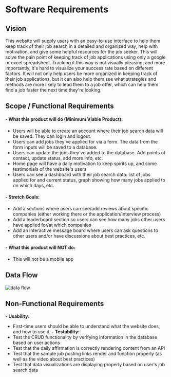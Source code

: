 # Software Requirements

## Vision

This website will supply users with an easy-to-use interface to help them keep track of their job search in a detailed and organized way, help with motivation, and give some helpful resources for the job seeker.
This will solve the pain point of keeping track of job applications using only a google or excel spreadsheet. Tracking it this way is not visually pleasing, and more importantly, it's hard to visualize your success rate based on different factors.
It will not only help users be more organized in keeping track of their job applications, but it can also help them see what strategies and methods are more likely to lead them to a job offer, which can help them find a job faster the next time they're looking.

## Scope / Functional Requirements

#### - What this product will do (Minimum Viable Product):
  -   Users will be able to create an account where their job search data will be saved. They can login and logout.
  -   Users can add jobs they've applied for via a form. The data from the form inputs will be saved to a database.
  -   Users can update the jobs they've added to the database. Add points of contact, update status, add more info, etc.
  -   Home page will have a daily motivation to keep spirits up, and some testimonials of the website's users
  -   Users can see a dashboard with their job search data: list of jobs applied for and current status, graph showing how many jobs applied to on which days, etc.

#### - Stretch Goals:
  - Add a sections where users can see/add reviews about specific companies (either working there or the application/interview process)
  - Add a leaderboard section so users can see how many jobs other users have applied for/at which companies
  - Add an interactive message board where users can ask questions to other users and/or have discussions about best practices, etc.

#### - What this product will NOT do:
  - This will not be a mobile app

## Data Flow

![data flow](https://user-images.githubusercontent.com/107962287/219827460-835e4716-5211-45a2-a8da-feda103ba130.png)


## Non-Functional Requirements

**- Usability:**
  - First-time users should be able to understand what the website does, and how to use it.
**- Testability:**
  - Test the CRUD functionality by verifying information in the database based on user actions
  - Test that the daily affirmation is correctly rendering content from an API
  - Test that the sample job posting links render and function properly (as well as the video about best practices)
  - Test that data visualizations are displaying properly based on user's job search data
